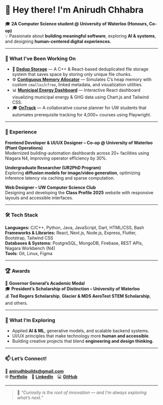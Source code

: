 # 👋 Hey there! I'm **Anirudh Chhabra**

🎓 **2A Computer Science student @ University of Waterloo (Honours, Co-op)**  
💡 Passionate about **building meaningful software**, exploring **AI & systems**, and designing **human-centered digital experiences.**

---

### 🚀 What I’ve Been Working On
- 🧠 **[Dedup Storage](https://github.com/chhabra-anirudh/dedup-storage)** — A C++ & React-based deduplicated file storage system that saves space by storing only unique file chunks.  
- ⚙️ **[Contiguous Memory Allocator](https://github.com/chhabra-anirudh/contiguous-memory-allocator)** — Simulates C’s heap memory with custom `cmalloc`/`cfree`, linked metadata, and visualization utilities.  
- 📊 **[Municipal Energy Dashboard](https://github.com/chhabra-anirudh/municipal-energy-dashboard)** — Interactive React dashboard visualizing municipal energy & GHG data using Chart.js and Tailwind CSS.  
- 🎓 **[OnTrack](https://github.com/jovitta-seb/uwreq)** — A collaborative course planner for UW students that automates prerequisite tracking for 4,000+ courses using Playwright.

---

### 💼 Experience
**Frontend Developer & UI/UX Designer – Co-op @ University of Waterloo (Plant Operations)**  
Modernized building-automation dashboards across 20+ facilities using Niagara N4, improving operator efficiency by 30%.

**Undergraduate Researcher (UR2PhD Program)**  
Exploring **diffusion models for image/video generation**, optimizing inference latency via caching and sparse computation.

**Web Designer – UW Computer Science Club**  
Designing and developing the **Class Profile 2025** website with responsive layouts and accessible interfaces.

---

### 🛠️ Tech Stack
**Languages:** C/C++, Python, Java, JavaScript, Dart, HTML/CSS, Bash  
**Frameworks & Libraries:** React, Next.js, Node.js, Express, Flutter, Bootstrap, Tailwind CSS  
**Databases & Systems:** PostgreSQL, MongoDB, Firebase, REST APIs, Niagara Workbench (N4)  
**Tools:** Git, Linux, Figma  

---

### 🏆 Awards
🏅 **Governor General’s Academic Medal**  
🎓 **President’s Scholarship of Distinction – University of Waterloo**  
💰 **Ted Rogers Scholarship**, **Glacier & MDS AeroTest STEM Scholarship**, and others.

---

### 🌱 What I’m Exploring
- Applied **AI & ML**, generative models, and scalable backend systems.  
- UI/UX principles that make technology more **human and accessible**.  
- Building creative projects that blend **engineering and design thinking.**

---

### 📫 Let’s Connect!
📧 **anirudhbuilds@gmail.com**  
🌐 [**Portfolio**](https://anirudh-chhabra.netlify.app) 💼 [**LinkedIn**](https://www.linkedin.com/in/anirudh-chhabra-cs) 💻 [**GitHub**](https://github.com/chhabra-anirudh)

---

> 💬 *“Curiosity is the root of innovation — and I’m always exploring what’s next.”*
